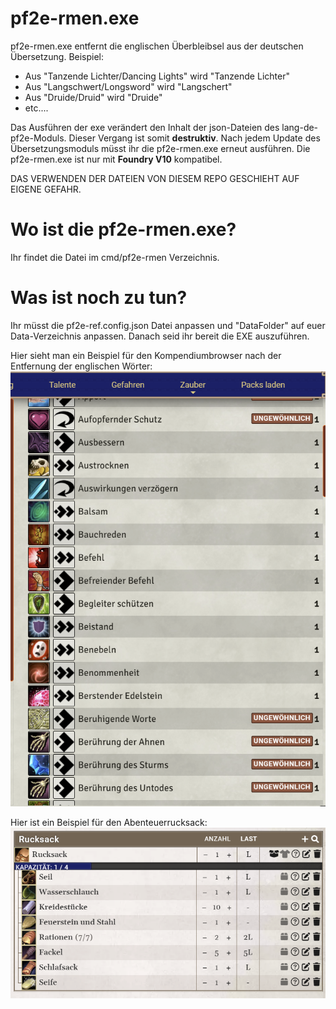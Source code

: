 # pf2e-rmen.exe
pf2e-rmen.exe entfernt die englischen Überbleibsel aus der deutschen Übersetzung.
Beispiel:
* Aus "Tanzende Lichter/Dancing Lights" wird "Tanzende Lichter"
* Aus "Langschwert/Longsword" wird "Langschert"
* Aus "Druide/Druid" wird "Druide"
* etc....

Das Ausführen der exe verändert den Inhalt der json-Dateien des lang-de-pf2e-Moduls. Dieser Vergang ist somit **destruktiv**. Nach jedem Update des Übersetzungsmoduls müsst ihr die pf2e-rmen.exe erneut ausführen.
Die pf2e-rmen.exe ist nur mit **Foundry V10** kompatibel.

DAS VERWENDEN DER DATEIEN VON DIESEM REPO GESCHIEHT AUF EIGENE GEFAHR.

# Wo ist die pf2e-rmen.exe?
Ihr findet die Datei im cmd/pf2e-rmen Verzeichnis.

# Was ist noch zu tun?
Ihr müsst die pf2e-ref.config.json Datei anpassen und "DataFolder" auf euer Data-Verzeichnis anpassen. Danach seid ihr bereit die EXE auszuführen.

Hier sieht man ein Beispiel für den Kompendiumbrowser nach der Entfernung der englischen Wörter:
![Beispiel](zauber.png)

Hier ist ein Beispiel für den Abenteuerrucksack:
![Beispiel](rucksack.png)
